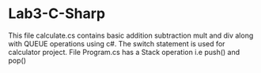 # Lab3-C-Sharp
This file calculate.cs contains basic addition subtraction mult and div along with QUEUE operations using c#.
The switch statement is used for calculator project.
File Program.cs has a Stack operation i.e push() and pop()
